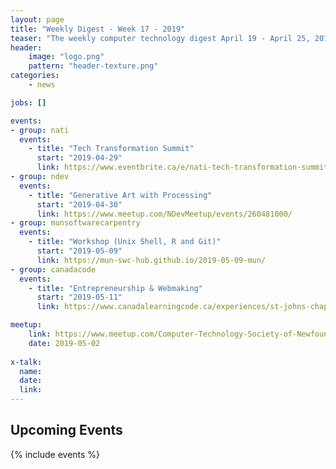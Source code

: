 ```yaml
---
layout: page
title: "Weekly Digest - Week 17 - 2019"
teaser: "The weekly computer technology digest April 19 - April 25, 2019"
header:
    image: "logo.png"
    pattern: "header-texture.png"
categories:
    - news

jobs: []

events:
- group: nati
  events:
    - title: "Tech Transformation Summit"
      start: "2019-04-29"
      link: https://www.eventbrite.ca/e/nati-tech-transformation-summit-tickets-59222888253?aff=ebdssbcitybrowse
- group: ndev
  events:
    - title: "Generative Art with Processing"
      start: "2019-04-30"
      link: https://www.meetup.com/NDevMeetup/events/260481000/
- group: munsoftwarecarpentry
  events:
    - title: "Workshop (Unix Shell, R and Git)"
      start: "2019-05-09"
      link: https://mun-swc-hub.github.io/2019-05-09-mun/
- group: canadacode
  events:
    - title: "Entrepreneurship & Webmaking"
      start: "2019-05-11"
      link: https://www.canadalearningcode.ca/experiences/st-johns-chapter-girls-learning-code-entrepreneurship-webmaking/

meetup:
    link: https://www.meetup.com/Computer-Technology-Society-of-Newfoundland-and-Labrador/events/rpdzmpyzhbdb/
    date: 2019-05-02
  
x-talk:
  name:
  date: 
  link: 
---
```


## Upcoming Events
{% include events %}
